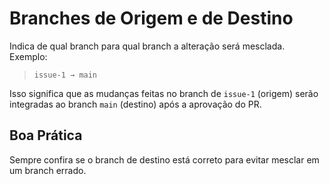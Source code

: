 # Branches de Origem e de Destino

Indica de qual branch para qual branch a alteração será mesclada. Exemplo:

> `issue-1 → main`

Isso significa que as mudanças feitas no branch de `issue-1` (origem) serão integradas ao branch `main` (destino) após a aprovação do PR.

## **Boa Prática**

Sempre confira se o branch de destino está correto para evitar mesclar em um branch errado.
